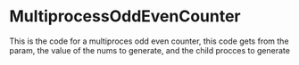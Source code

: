 # MultiprocessOddEvenCounter
This is the code for a multiproces odd even counter, this code gets from the param, the value of the nums to generate, and the child procces to generate
